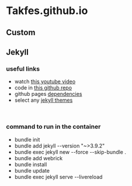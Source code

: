 # Takfes.github.io


## Custom


## Jekyll

### useful links
* watch [this youtube video](https://www.youtube.com/watch?v=owHfKAbJ6_M&list=PLWzwUIYZpnJuT0sH4BN56P5oWTdHJiTNq)
* code in [this github repo](https://github.com/BillRaymond/my-jekyll-docker-website)
* github pages [dependencies](https://pages.github.com/versions/)
* select any [jekyll themes](https://jekyllrb.com/resources/)

<br>

### command to run in the container
* bundle init
* bundle add jekyll --version "~>3.9.2"
* bundle exec jekyll new --force --skip-bundle .
* bundle add webrick
* bundle install
* bundle update
* bundle exec jekyll serve --livereload
